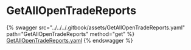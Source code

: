 # GetAllOpenTradeReports

{% swagger src="../../../.gitbook/assets/GetAllOpenTradeReports.yaml" path="GetAllOpenTradeReports" method="get" %}
[GetAllOpenTradeReports.yaml](../../../.gitbook/assets/GetAllOpenTradeReports.yaml)
{% endswagger %}
